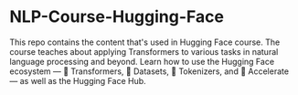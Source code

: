 # NLP-Course-Hugging-Face
This repo contains the content that's used in Hugging Face course. The course teaches about applying Transformers to various tasks in natural language processing and beyond. Learn how to use the Hugging Face ecosystem — 🤗 Transformers, 🤗 Datasets, 🤗 Tokenizers, and 🤗 Accelerate — as well as the Hugging Face Hub. 
